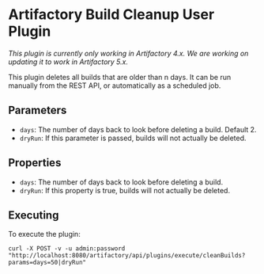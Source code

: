 Artifactory Build Cleanup User Plugin
=====================================

*This plugin is currently only working in Artifactory 4.x. We are working on updating it to work in Artifactory 5.x.*

This plugin deletes all builds that are older than n days. It can be run
manually from the REST API, or automatically as a scheduled job.

Parameters
----------

- `days`: The number of days back to look before deleting a build. Default 2.
- `dryRun`: If this parameter is passed, builds will not actually be deleted.

Properties
----------

- `days`: The number of days back to look before deleting a build.
- `dryRun`: If this property is true, builds will not actually be deleted.

Executing
---------

To execute the plugin:

`curl -X POST -v -u admin:password "http://localhost:8080/artifactory/api/plugins/execute/cleanBuilds?params=days=50|dryRun"`
